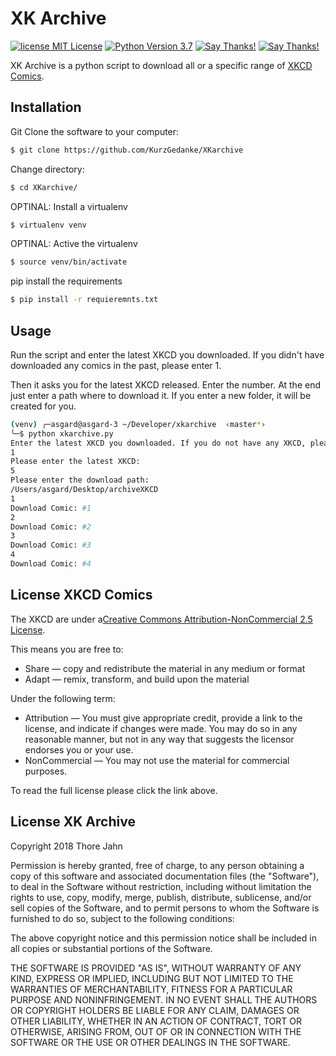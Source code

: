 # XK Archive

[![license MIT License](https://img.shields.io/github/license/mashape/apistatus.svg)](https://github.com/KurzGedanke/XKarchive/blob/master/LICENSE)
[![Python Version 3.7](https://img.shields.io/badge/Python-3.7-blue.svg)](https://github.com/KurzGedanke/XKarchive)
[![Say Thanks!](https://img.shields.io/badge/Donate%20Bitcoin-💵-lightgrey.svg)](https://kurzgedanke.me/donate/)
[![Say Thanks!](https://img.shields.io/badge/Say%20Thanks-🐿️-1EAEDB.svg)](https://saythanks.io/to/KurzGedanke)

XK Archive is a python script to download all or a specific range of [XKCD Comics](https://xkcd.com).

## Installation

Git Clone the software to your computer:

```bash
$ git clone https://github.com/KurzGedanke/XKarchive
```

Change directory:

```bash
$ cd XKarchive/
```

OPTINAL: Install a virtualenv

```bash
$ virtualenv venv
```

OPTINAL: Active the virtualenv

```bash
$ source venv/bin/activate
```

pip install the requirements

```bash
$ pip install -r requieremnts.txt
```

## Usage

Run the script and enter the latest XKCD you downloaded. If you didn't have downloaded any comics in the past, please enter 1.

Then it asks you for the latest XKCD released. Enter the number.
At the end just enter a path where to download it. If you enter a new folder, it will be created for you.

```bash
(venv) ╭─asgard@asgard-3 ~/Developer/xkarchive  ‹master*›
╰─$ python xkarchive.py
Enter the latest XKCD you downloaded. If you do not have any XKCD, please enter 1.
1
Please enter the latest XKCD:
5
Please enter the download path:
/Users/asgard/Desktop/archiveXKCD
1
Download Comic: #1
2
Download Comic: #2
3
Download Comic: #3
4
Download Comic: #4
```

## License XKCD Comics

The XKCD are under a[Creative Commons Attribution-NonCommercial 2.5 License](https://creativecommons.org/licenses/by-nc/2.5/).

This means you are free to:

- Share — copy and redistribute the material in any medium or format
- Adapt — remix, transform, and build upon the material

Under the following term: 

- Attribution — You must give appropriate credit, provide a link to the license, and indicate if changes were made. You may do so in any reasonable manner, but not in any way that suggests the licensor endorses you or your use.
- NonCommercial — You may not use the material for commercial purposes.

To read the full license please click the link above.

## License XK Archive

Copyright 2018 Thore Jahn

Permission is hereby granted, free of charge, to any person obtaining a copy of this software and associated documentation files (the "Software"), to deal in the Software without restriction, including without limitation the rights to use, copy, modify, merge, publish, distribute, sublicense, and/or sell copies of the Software, and to permit persons to whom the Software is furnished to do so, subject to the following conditions:

The above copyright notice and this permission notice shall be included in all copies or substantial portions of the Software.

THE SOFTWARE IS PROVIDED "AS IS", WITHOUT WARRANTY OF ANY KIND, EXPRESS OR IMPLIED, INCLUDING BUT NOT LIMITED TO THE WARRANTIES OF MERCHANTABILITY, FITNESS FOR A PARTICULAR PURPOSE AND NONINFRINGEMENT. IN NO EVENT SHALL THE AUTHORS OR COPYRIGHT HOLDERS BE LIABLE FOR ANY CLAIM, DAMAGES OR OTHER LIABILITY, WHETHER IN AN ACTION OF CONTRACT, TORT OR OTHERWISE, ARISING FROM, OUT OF OR IN CONNECTION WITH THE SOFTWARE OR THE USE OR OTHER DEALINGS IN THE SOFTWARE.